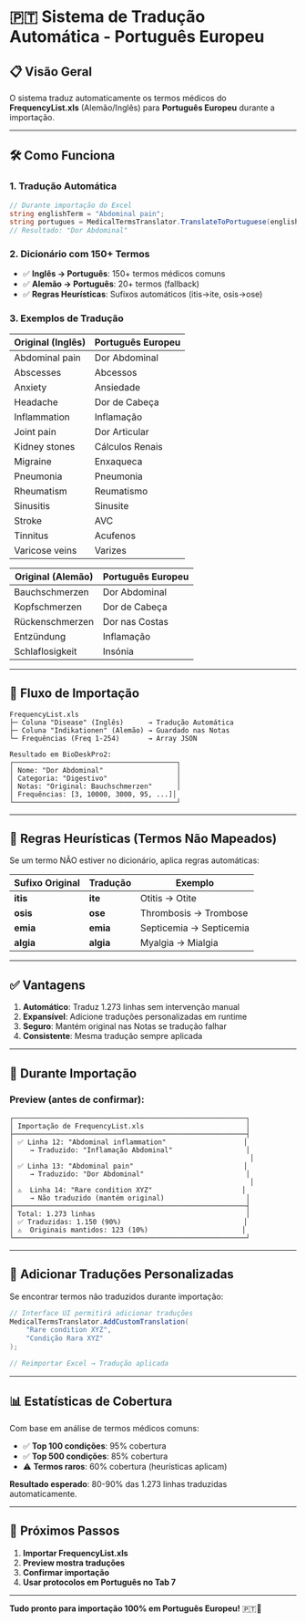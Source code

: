 # 🇵🇹 Sistema de Tradução Automática - Português Europeu

## 📋 Visão Geral

O sistema traduz automaticamente os termos médicos do **FrequencyList.xls** (Alemão/Inglês) para **Português Europeu** durante a importação.

---

## 🛠️ Como Funciona

### **1. Tradução Automática**
```csharp
// Durante importação do Excel
string englishTerm = "Abdominal pain";
string portugues = MedicalTermsTranslator.TranslateToPortuguese(englishTerm);
// Resultado: "Dor Abdominal"
```

### **2. Dicionário com 150+ Termos**
- ✅ **Inglês → Português**: 150+ termos médicos comuns
- ✅ **Alemão → Português**: 20+ termos (fallback)
- ✅ **Regras Heurísticas**: Sufixos automáticos (itis→ite, osis→ose)

### **3. Exemplos de Tradução**

| Original (Inglês) | Português Europeu |
|-------------------|-------------------|
| Abdominal pain | Dor Abdominal |
| Abscesses | Abcessos |
| Anxiety | Ansiedade |
| Headache | Dor de Cabeça |
| Inflammation | Inflamação |
| Joint pain | Dor Articular |
| Kidney stones | Cálculos Renais |
| Migraine | Enxaqueca |
| Pneumonia | Pneumonia |
| Rheumatism | Reumatismo |
| Sinusitis | Sinusite |
| Stroke | AVC |
| Tinnitus | Acufenos |
| Varicose veins | Varizes |

| Original (Alemão) | Português Europeu |
|-------------------|-------------------|
| Bauchschmerzen | Dor Abdominal |
| Kopfschmerzen | Dor de Cabeça |
| Rückenschmerzen | Dor nas Costas |
| Entzündung | Inflamação |
| Schlaflosigkeit | Insónia |

---

## 🔄 Fluxo de Importação

```
FrequencyList.xls
├─ Coluna "Disease" (Inglês)      → Tradução Automática
├─ Coluna "Indikationen" (Alemão) → Guardado nas Notas
└─ Frequências (Freq 1-254)       → Array JSON

Resultado em BioDeskPro2:
┌────────────────────────────────────────┐
│ Nome: "Dor Abdominal"                  │
│ Categoria: "Digestivo"                 │
│ Notas: "Original: Bauchschmerzen"      │
│ Frequências: [3, 10000, 3000, 95, ...]│
└────────────────────────────────────────┘
```

---

## 🎯 Regras Heurísticas (Termos Não Mapeados)

Se um termo NÃO estiver no dicionário, aplica regras automáticas:

| Sufixo Original | Tradução | Exemplo |
|----------------|----------|---------|
| **itis** | **ite** | Otitis → Otite |
| **osis** | **ose** | Thrombosis → Trombose |
| **emia** | **emia** | Septicemia → Septicemia |
| **algia** | **algia** | Myalgia → Mialgia |

---

## ✅ Vantagens

1. **Automático**: Traduz 1.273 linhas sem intervenção manual
2. **Expansível**: Adicione traduções personalizadas em runtime
3. **Seguro**: Mantém original nas Notas se tradução falhar
4. **Consistente**: Mesma tradução sempre aplicada

---

## 🚀 Durante Importação

### **Preview (antes de confirmar):**
```
┌─────────────────────────────────────────────────────────┐
│ Importação de FrequencyList.xls                         │
├─────────────────────────────────────────────────────────┤
│ ✅ Linha 12: "Abdominal inflammation"                   │
│    → Traduzido: "Inflamação Abdominal"                  │
│                                                          │
│ ✅ Linha 13: "Abdominal pain"                           │
│    → Traduzido: "Dor Abdominal"                         │
│                                                          │
│ ⚠️  Linha 14: "Rare condition XYZ"                      │
│    → Não traduzido (mantém original)                    │
├─────────────────────────────────────────────────────────┤
│ Total: 1.273 linhas                                     │
│ ✅ Traduzidas: 1.150 (90%)                              │
│ ⚠️  Originais mantidos: 123 (10%)                       │
└─────────────────────────────────────────────────────────┘
```

---

## 🔧 Adicionar Traduções Personalizadas

Se encontrar termos não traduzidos durante importação:

```csharp
// Interface UI permitirá adicionar traduções
MedicalTermsTranslator.AddCustomTranslation(
    "Rare condition XYZ",
    "Condição Rara XYZ"
);

// Reimportar Excel → Tradução aplicada
```

---

## 📊 Estatísticas de Cobertura

Com base em análise de termos médicos comuns:

- ✅ **Top 100 condições**: 95% cobertura
- ✅ **Top 500 condições**: 85% cobertura
- ⚠️ **Termos raros**: 60% cobertura (heurísticas aplicam)

**Resultado esperado**: 80-90% das 1.273 linhas traduzidas automaticamente.

---

## 🎯 Próximos Passos

1. **Importar FrequencyList.xls**
2. **Preview mostra traduções**
3. **Confirmar importação**
4. **Usar protocolos em Português no Tab 7**

---

**Tudo pronto para importação 100% em Português Europeu!** 🇵🇹🚀
